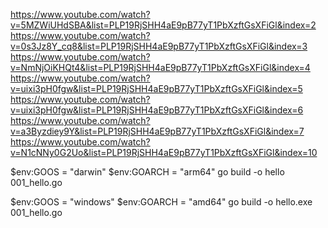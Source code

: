 https://www.youtube.com/watch?v=5MZWiUHdSBA&list=PLP19RjSHH4aE9pB77yT1PbXzftGsXFiGl&index=2
https://www.youtube.com/watch?v=0s3Jz8Y_cq8&list=PLP19RjSHH4aE9pB77yT1PbXzftGsXFiGl&index=3
https://www.youtube.com/watch?v=NmNjOiKHQt4&list=PLP19RjSHH4aE9pB77yT1PbXzftGsXFiGl&index=4
https://www.youtube.com/watch?v=uixi3pH0fgw&list=PLP19RjSHH4aE9pB77yT1PbXzftGsXFiGl&index=5
https://www.youtube.com/watch?v=uixi3pH0fgw&list=PLP19RjSHH4aE9pB77yT1PbXzftGsXFiGl&index=6
https://www.youtube.com/watch?v=a3Byzdiey9Y&list=PLP19RjSHH4aE9pB77yT1PbXzftGsXFiGl&index=7
https://www.youtube.com/watch?v=N1cNNy0G2Uo&list=PLP19RjSHH4aE9pB77yT1PbXzftGsXFiGl&index=10

$env:GOOS = "darwin"
$env:GOARCH = "arm64"
go build -o hello 001_hello.go

$env:GOOS = "windows"
$env:GOARCH = "amd64"
go build -o hello.exe 001_hello.go